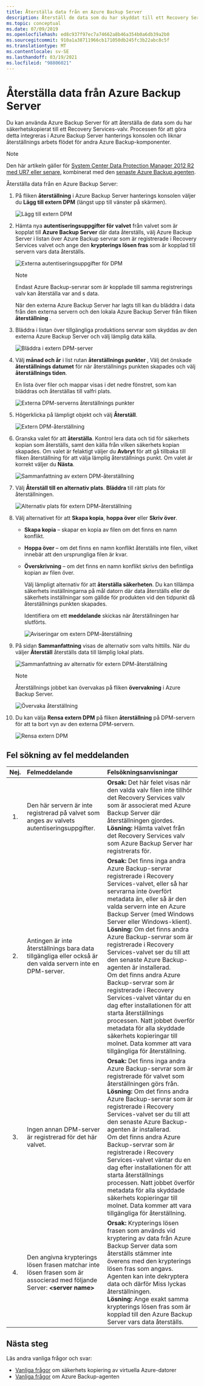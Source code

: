 ```yaml
---
title: Återställa data från en Azure Backup Server
description: Återställ de data som du har skyddat till ett Recovery Services valv från alla Azure Backup Server som är registrerade på det valvet.
ms.topic: conceptual
ms.date: 07/09/2019
ms.openlocfilehash: ed8c937f97ec7a74662a8b46a354b0a6db39a2b0
ms.sourcegitcommit: 910a1a38711966cb171050db245fc3b22abc8c5f
ms.translationtype: MT
ms.contentlocale: sv-SE
ms.lasthandoff: 03/19/2021
ms.locfileid: "98806021"
---
```

# <a name="recover-data-from-azure-backup-server"></a>Återställa data från Azure Backup Server

Du kan använda Azure Backup Server för att återställa de data som du har säkerhetskopierat till ett Recovery Services-valv. Processen för att göra detta integreras i Azure Backup Server hanterings konsolen och liknar återställnings arbets flödet för andra Azure Backup-komponenter.

> [!NOTE]
> Den här artikeln gäller för [System Center Data Protection Manager 2012 R2 med UR7 eller senare](https://support.microsoft.com/kb/3065246), kombinerat med den [senaste Azure Backup agenten](https://aka.ms/azurebackup_agent).
>
>

Återställa data från en Azure Backup Server:

1. På fliken **återställning** i Azure Backup Server hanterings konsolen väljer du **Lägg till extern DPM** (längst upp till vänster på skärmen).

    ![Lägg till extern DPM](./media/backup-azure-alternate-dpm-server/add-external-dpm.png)
2. Hämta nya **autentiseringsuppgifter för valvet** från valvet som är kopplat till **Azure Backup Server** där data återställs, välj Azure Backup Server i listan över Azure Backup servrar som är registrerade i Recovery Services valvet och ange den **krypterings lösen fras** som är kopplad till servern vars data återställs.

    ![Externa autentiseringsuppgifter för DPM](./media/backup-azure-alternate-dpm-server/external-dpm-credentials.png)

   > [!NOTE]
   > Endast Azure Backup-servrar som är kopplade till samma registrerings valv kan återställa var and s data.
   >
   >

    När den externa Azure Backup Server har lagts till kan du bläddra i data från den externa servern och den lokala Azure Backup Server från fliken **återställning** .
3. Bläddra i listan över tillgängliga produktions servrar som skyddas av den externa Azure Backup Server och välj lämplig data källa.

    ![Bläddra i extern DPM-server](./media/backup-azure-alternate-dpm-server/browse-external-dpm.png)
4. Välj **månad och år** i list rutan **återställnings punkter** , Välj det önskade **återställnings datumet** för när återställnings punkten skapades och välj **återställnings tiden**.

    En lista över filer och mappar visas i det nedre fönstret, som kan bläddras och återställas till valfri plats.

    ![Externa DPM-serverns återställnings punkter](./media/backup-azure-alternate-dpm-server/external-dpm-recoverypoint.png)
5. Högerklicka på lämpligt objekt och välj **Återställ**.

    ![Extern DPM-återställning](./media/backup-azure-alternate-dpm-server/recover.png)
6. Granska valet för att **återställa**. Kontrol lera data och tid för säkerhets kopian som återställs, samt den källa från vilken säkerhets kopian skapades. Om valet är felaktigt väljer du **Avbryt** för att gå tillbaka till fliken återställning för att välja lämplig återställnings punkt. Om valet är korrekt väljer du **Nästa**.

    ![Sammanfattning av extern DPM-återställning](./media/backup-azure-alternate-dpm-server/external-dpm-recovery-summary.png)
7. Välj **Återställ till en alternativ plats**. **Bläddra** till rätt plats för återställningen.

    ![Alternativ plats för extern DPM-återställning](./media/backup-azure-alternate-dpm-server/external-dpm-recovery-alternate-location.png)
8. Välj alternativet för att **Skapa kopia**, **hoppa över** eller **Skriv över**.

   * **Skapa kopia** – skapar en kopia av filen om det finns en namn konflikt.
   * **Hoppa över** – om det finns en namn konflikt återställs inte filen, vilket innebär att den ursprungliga filen är kvar.
   * **Överskrivning** – om det finns en namn konflikt skrivs den befintliga kopian av filen över.

     Välj lämpligt alternativ för att **återställa säkerheten**. Du kan tillämpa säkerhets inställningarna på mål datorn där data återställs eller de säkerhets inställningar som gällde för produkten vid den tidpunkt då återställnings punkten skapades.

     Identifiera om ett **meddelande** skickas när återställningen har slutförts.

     ![Aviseringar om extern DPM-återställning](./media/backup-azure-alternate-dpm-server/external-dpm-recovery-notifications.png)
9. På sidan **Sammanfattning** visas de alternativ som valts hittills. När du väljer **Återställ** återställs data till lämplig lokal plats.

    ![Sammanfattning av alternativ för extern DPM-återställning](./media/backup-azure-alternate-dpm-server/external-dpm-recovery-options-summary.png)

   > [!NOTE]
   > Återställnings jobbet kan övervakas på fliken **övervakning** i Azure Backup Server.
   >
   >

    ![Övervaka återställning](./media/backup-azure-alternate-dpm-server/monitoring-recovery.png)
10. Du kan välja **Rensa extern DPM** på fliken **återställning** på DPM-servern för att ta bort vyn av den externa DPM-servern.

    ![Rensa extern DPM](./media/backup-azure-alternate-dpm-server/clear-external-dpm.png)

## <a name="troubleshooting-error-messages"></a>Fel sökning av fel meddelanden

| Nej. | Felmeddelande | Felsökningsanvisningar |
|:---:|:--- |:--- |
| 1. |Den här servern är inte registrerad på valvet som anges av valvets autentiseringsuppgifter. |**Orsak:** Det här felet visas när den valda valv filen inte tillhör det Recovery Services valv som är associerat med Azure Backup Server där återställningen gjordes. <br> **Lösning:** Hämta valvet från det Recovery Services valv som Azure Backup Server har registrerats för. |
| 2. |Antingen är inte återställnings bara data tillgängliga eller också är den valda servern inte en DPM-server. |**Orsak:** Det finns inga andra Azure Backup-servrar registrerade i Recovery Services-valvet, eller så har servrarna inte överfört metadata än, eller så är den valda servern inte en Azure Backup Server (med Windows Server eller Windows-klient). <br> **Lösning:** Om det finns andra Azure Backup-servrar som är registrerade i Recovery Services-valvet ser du till att den senaste Azure Backup-agenten är installerad. <br>Om det finns andra Azure Backup-servrar som är registrerade i Recovery Services-valvet väntar du en dag efter installationen för att starta återställnings processen. Natt jobbet överför metadata för alla skyddade säkerhets kopieringar till molnet. Data kommer att vara tillgängliga för återställning. |
| 3. |Ingen annan DPM-server är registrerad för det här valvet. |**Orsak:** Det finns inga andra Azure Backup-servrar som är registrerade för valvet som återställningen görs från.<br>**Lösning:** Om det finns andra Azure Backup-servrar som är registrerade i Recovery Services-valvet ser du till att den senaste Azure Backup-agenten är installerad.<br>Om det finns andra Azure Backup-servrar som är registrerade i Recovery Services-valvet väntar du en dag efter installationen för att starta återställnings processen. Natt jobbet överför metadata för alla skyddade säkerhets kopieringar till molnet. Data kommer att vara tillgängliga för återställning. |
| 4. |Den angivna krypterings lösen frasen matchar inte lösen frasen som är associerad med följande Server: **\<server name>** |**Orsak:** Krypterings lösen frasen som används vid kryptering av data från Azure Backup Server data som återställs stämmer inte överens med den krypterings lösen fras som angavs. Agenten kan inte dekryptera data och därför Miss lyckas återställningen.<br>**Lösning:** Ange exakt samma krypterings lösen fras som är kopplad till den Azure Backup Server vars data återställs. |

## <a name="next-steps"></a>Nästa steg

Läs andra vanliga frågor och svar:

* [Vanliga frågor](backup-azure-vm-backup-faq.yml) om säkerhets kopiering av virtuella Azure-datorer
* [Vanliga frågor](backup-azure-file-folder-backup-faq.md) om Azure Backup-agenten
